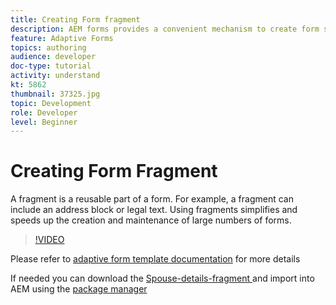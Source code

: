 ```yaml
---
title: Creating Form fragment
description: AEM forms provides a convenient mechanism to create form segment like a panel or a group of fields only once and reuse them across adaptive forms.
feature: Adaptive Forms
topics: authoring
audience: developer
doc-type: tutorial
activity: understand
kt: 5862
thumbnail: 37325.jpg
topic: Development
role: Developer
level: Beginner
---
```


# Creating Form Fragment

A fragment is a reusable part of a form. For example, a fragment can include an address block or legal text. Using fragments simplifies and speeds up the creation and maintenance of large numbers of forms.


>[!VIDEO](https://video.tv.adobe.com/v/37325/quality=9)



Please refer to [adaptive form template documentation](https://docs.adobe.com/content/help/en/experience-manager-65/forms/adaptive-forms-basic-authoring/adaptive-form-fragments.html) for more details  

If needed you can download the [Spouse-details-fragment ](assets/spouse-details-fragment.zip) and import into AEM using the [package manager](http://localhost:4502/crx/packmgr/index.jsp)





